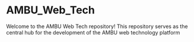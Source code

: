 # AMBU_Web_Tech
Welcome to the AMBU Web Tech repository! This repository serves as the central hub for the development of the AMBU web technology platform
